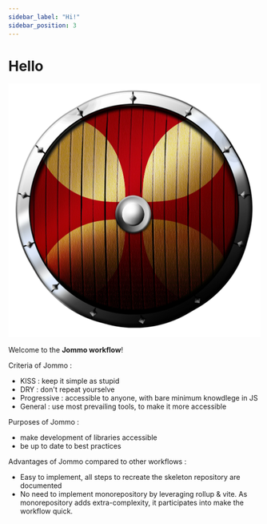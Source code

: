 ```yaml
---
sidebar_label: "Hi!"
sidebar_position: 3
---
```


# Hello

![Viking shield](/img/vikings-shield.jpg)

Welcome to the **Jommo workflow**!

Criteria of Jommo :

- KISS : keep it simple as stupid
- DRY : don't repeat yourselve
- Progressive : accessible to anyone, with bare minimum knowdlege in JS
- General : use most prevailing tools, to make it more accessible

Purposes of Jommo :

- make development of libraries accessible
- be up to date to best practices

Advantages of Jommo compared to other workflows :

- Easy to implement, all steps to recreate the skeleton repository are documented
- No need to implement monorepository by leveraging rollup & vite. As monorepository adds extra-complexity, it participates into make the workflow quick.
